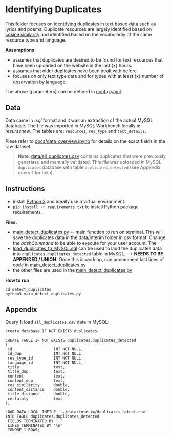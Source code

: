 

 # Identifying Duplicates 

 This folder focuses on identifying duplicates in text based data such as lyrics and poems. Duplicate resources are largely identified based on [cosine similarity](https://en.wikipedia.org/wiki/Cosine_similarity) and identified based on the vocabularily of the same resource type and language.

**Assumptions**
- assumes that duplicates are desired to be found for text resources that have been uploaded on the website in the last {x} hours. 
- assumes that older duplicates have been dealt with before
- focuses on only text type data and for types with at least {x} number of observation by language.  

The above {parameters} can be defined in [config.yaml](./config.yaml). 

 ## Data

 Data came in *.sql* format and it was an extraction of the actual MySQL database. The file was imported in MySQL Workbench locally in *resursenew*. The tables are: `resources`, `res_type` and `text_details`. 

 Plese refer to [docs/data_overview.ipynb](docs/data_overview.ipynb) for details on the exact fields in the raw dataset. 

  > **Note**: [data/all_duplicates.csv](data/all_duplicates.csv) contains duplicates that were previously generated and manually validated. 
  This file was uploaded in MySQL `duplicates` database with table `duplicates_detected` (see Appendix query 1 for help).

  
 ## Instructions 
 - install [Python 3](www.python.org) and ideally use a virtual environment. 
 - `pip install -r requirements.txt` to install Python package requirements.


**Files:**

- [main_detect_duplicates.py](main_detect_duplicates.py) -- main function to run on terminal. This will save the duplicates data in the data/interim folder in *csv* format. Change the *bashCommand* to be able to execute for your user account. The 
- [load_duplicates_to_MySQL.sql](load_duplicates_to_MySQL.sql) can be used to laod the duplicates data into `duplicates.duplicates_detected` table in MySQL. --> **NEEDS TO BE APPENDED / UNION.** Once this is working, can uncomment last lines of code in [main_detect_duplicates.py](./main_detect_duplicates.py#63)
- the other files are used in the [main_detect_duplicates.py](main_detect_duplicates.py)
 
 
 
 **How to run**
 ```
 cd detect_duplicates
 python3 main_detect_duplicates.py 
 ```

 ## Appendix

 Query 1: load `all_duplicates.csv` data in MySQL:

 ```
 create database IF NOT EXISTS duplicates;

CREATE TABLE IF NOT EXISTS duplicates.duplicates_detected
(
  id                  INT NOT NULL,  
  id_dup              INT NOT NULL,                 
  res_type_id         INT NOT NULL,                 
  language_id         INT NOT NULL,                 
  title               text,
  title_dup           text,
  content             text,
  content_dup         text,
  cos_similarity      double,
  content_distance    double,
  title_distance      double,
  certainty           text                       
);

LOAD DATA LOCAL INFILE '../data/interim/duplicates_latest.csv' 
INTO TABLE duplicates.duplicates_detected
  FIELDS TERMINATED BY ','
  LINES TERMINATED BY '\n'
  IGNORE 1 ROWS;
 ```